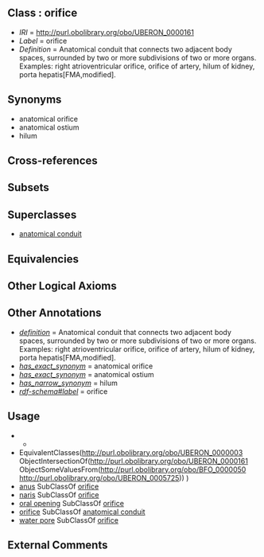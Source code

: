 
## Class : orifice

 * *IRI* = http://purl.obolibrary.org/obo/UBERON_0000161
 * *Label* = orifice
 * *Definition* = Anatomical conduit that connects two adjacent body spaces, surrounded by two or more subdivisions of two or more organs. Examples: right atrioventricular orifice, orifice of artery, hilum of kidney, porta hepatis[FMA,modified].

## Synonyms

 * anatomical orifice
 * anatomical ostium
 * hilum

## Cross-references


## Subsets


## Superclasses

 * [anatomical conduit](../../UBERON/11/UBERON_0004111.md)

## Equivalencies


## Other Logical Axioms


## Other Annotations

 * *[definition](../../IAO/15/IAO_0000115.md)* = Anatomical conduit that connects two adjacent body spaces, surrounded by two or more subdivisions of two or more organs. Examples: right atrioventricular orifice, orifice of artery, hilum of kidney, porta hepatis[FMA,modified].
 * *[has_exact_synonym](../../ym/oboInOwl#hasExactSynonym.md)* = anatomical orifice
 * *[has_exact_synonym](../../ym/oboInOwl#hasExactSynonym.md)* = anatomical ostium
 * *[has_narrow_synonym](../../ym/oboInOwl#hasNarrowSynonym.md)* = hilum
 * *[rdf-schema#label](../../el/rdf-schema#label.md)* = orifice

## Usage

 * -
 * EquivalentClasses(<http://purl.obolibrary.org/obo/UBERON_0000003> ObjectIntersectionOf(<http://purl.obolibrary.org/obo/UBERON_0000161> ObjectSomeValuesFrom(<http://purl.obolibrary.org/obo/BFO_0000050> <http://purl.obolibrary.org/obo/UBERON_0005725>)) )
 * [anus](../../UBERON/45/UBERON_0001245.md) SubClassOf [orifice](../../UBERON/61/UBERON_0000161.md)
 * [naris](../../UBERON/03/UBERON_0000003.md) SubClassOf [orifice](../../UBERON/61/UBERON_0000161.md)
 * [oral opening](../../UBERON/66/UBERON_0000166.md) SubClassOf [orifice](../../UBERON/61/UBERON_0000161.md)
 * [orifice](../../UBERON/61/UBERON_0000161.md) SubClassOf [anatomical conduit](../../UBERON/11/UBERON_0004111.md)
 * [water pore](../../CEPH/79/CEPH_0000279.md) SubClassOf [orifice](../../UBERON/61/UBERON_0000161.md)

## External Comments

